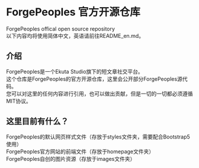 # ForgePeoples 官方开源仓库
ForgePeoples offical open source repository<br>
以下内容均将使用简体中文，英语请前往README_en.md。
## 介绍
ForgePeoples是一个Ekuta Studio旗下的短文章社交平台。<br>
这个仓库是ForgePeoples的官方开源仓库，这里会公开部分ForgePeoples源代码。<br>
您可以对这里的任何内容进行引用，也可以做出贡献，但是一切的一切都必须遵循MIT协议。
## 这里目前有什么？
ForgePeoples的默认网页样式文件（存放于styles文件夹，需要配合Bootstrap5使用）<br>
ForgePeoples官方网站的前端文件（存放于homepage文件夹）<br>
ForgePeoples自创的图片资源（存放于images文件夹）
